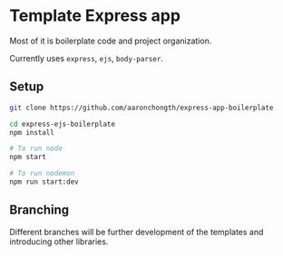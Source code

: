 # Template Express app

Most of it is boilerplate code and project organization.

Currently uses `express`, `ejs`, `body-parser`.

## Setup

```bash
git clone https://github.com/aaronchongth/express-app-boilerplate

cd express-ejs-boilerplate
npm install

# To run node
npm start

# To run nodemon
npm run start:dev 
```

## Branching

Different branches will be further development of the templates and introducing other libraries.

